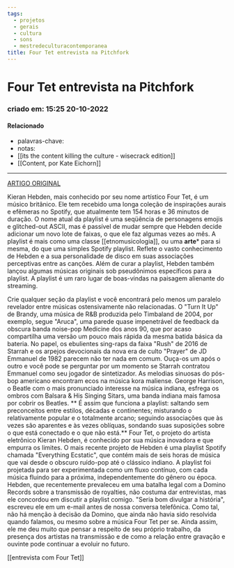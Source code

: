 ```yaml
---
tags:
  - projetos
  - gerais
  - cultura
  - sons
  - mestredeculturacontemporanea
title: Four Tet entrevista na Pitchfork
---
```


# Four Tet entrevista na Pitchfork

### criado em: 15:25 20-10-2022

#### Relacionado

- palavras-chave: 
- notas:
- [[its the content killing the culture - wisecrack edition]]
- [[Content, por Kate Eichorn]]
---

[ARTIGO ORIGINAL](https://pitchfork.com/thepitch/four-tet-on-his-155-hour-spotify-playlist-the-coolest-thing-on-streaming/?bxid=5d7fe4203f92a4110117fc32&cndid=67720204&esrc=&hasha=0b1bae21df9191427ec0b2ecd851b5ab&hashb=76659da702755e357e1029263d754d0ffef62abc&hashc=80412cee3ec51a846b098bc3ee49eccb30033099def440f5443c7f7ced3c8c75)

Kieran Hebden, mais conhecido por seu nome artístico Four Tet, é um músico britânico. Ele tem recebido uma longa coleção de inspirações aurais e efêmeras no Spotify, que atualmente tem 154 horas e 36 minutos de duração. O nome atual da playlist é uma seqüência de personagens emojis e glitched-out ASCII, mas é passível de mudar sempre que Hebden decide adicionar um novo lote de faixas, o que ele faz algumas vezes ao mês. A playlist é mais como uma classe [[etnomusicologia]], ou uma **arte*** para si mesma, do que uma simples Spotify playlist. Reflete o vasto conhecimento de Hebden e a sua personalidade de disco em suas associações perceptivas entre as canções. Além de curar a playlist, Hebden também lançou algumas músicas originais sob pseudônimos específicos para a playlist. A playlist é um raro lugar de boas-vindas na paisagem alienante do streaming.

Crie qualquer seção da playlist e você encontrará pelo menos um paralelo revelador entre músicas ostensivamente não relacionadas. O "Turn It Up" de Brandy, uma música de R&B produzida pelo Timbaland de 2004, por exemplo, segue "Aruca", uma parede quase impenetrável de feedback da obscura banda noise-pop Medicine dos anos 90, que por acaso compartilha uma versão um pouco mais rápida da mesma batida básica da bateria. No papel, os ebulientes sing-raps da faixa "Rush" de 2016 de Starrah e os arpejos devocionais da nova era de culto "Prayer" de JD Emmanuel de 1982 parecem não ter nada em comum. Ouça-os um após o outro e você pode se perguntar por um momento se Starrah contratou Emmanuel como seu jogador de sintetizador. As melodias sinuosas do pós-bop americano encontram ecos na música kora maliense. George Harrison, o Beatle com o mais pronunciado interesse na música indiana, esfrega os ombros com Balsara & His Singing Sitars, uma banda indiana mais famosa por cobrir os Beatles. ** É assim que funciona a playlist: saltando sem preconceitos entre estilos, décadas e continentes; misturando o relativamente popular e o totalmente arcano; seguindo associações que às vezes são aparentes e às vezes oblíquas, sondando suas suposições sobre o que está conectado e o que não está.** Four Tet, o projeto do artista eletrônico Kieran Hebden, é conhecido por sua música inovadora e que empurra os limites. O mais recente projeto de Hebden é uma playlist Spotify chamada "Everything Ecstatic", que contém mais de seis horas de música que vai desde o obscuro ruído-pop até o clássico indiano. A playlist foi projetada para ser experimentada como um fluxo contínuo, com cada música fluindo para a próxima, independentemente do gênero ou época. Hebden, que recentemente prevaleceu em uma batalha legal com a Domino Records sobre a transmissão de royalties, não costuma dar entrevistas, mas ele concordou em discutir a playlist comigo. "Seria bom divulgar a história", escreveu ele em um e-mail antes de nossa conversa telefônica. Como tal, não há menção à decisão da Domino, que ainda não havia sido resolvida quando falamos, ou mesmo sobre a música Four Tet per se. Ainda assim, ele me deu muito que pensar a respeito de seu próprio trabalho, da presença dos artistas na transmissão e de como a relação entre gravação e ouvinte pode continuar a evoluir no futuro.

[[entrevista com Four Tet]]
